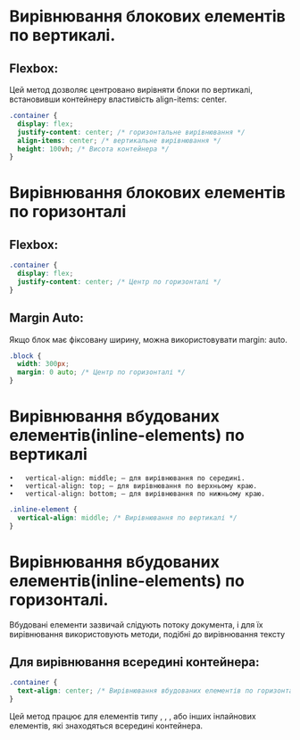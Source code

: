 # Вирівнювання блокових елементів по вертикалі.

## Flexbox:

Цей метод дозволяє центровано вирівняти блоки по вертикалі, встановивши контейнеру властивість align-items: center.

```css
.container {
  display: flex;
  justify-content: center; /* горизонтальне вирівнювання */
  align-items: center; /* вертикальне вирівнювання */
  height: 100vh; /* Висота контейнера */
}
```

# Вирівнювання блокових елементів по горизонталі

## Flexbox:

```css
.container {
  display: flex;
  justify-content: center; /* Центр по горизонталі */
}
```

## Margin Auto:

Якщо блок має фіксовану ширину, можна використовувати margin: auto.

```css
.block {
  width: 300px;
  margin: 0 auto; /* Центр по горизонталі */
}
```

# Вирівнювання вбудованих елементів(inline-elements) по вертикалі

<!-- TODO: @singvarr - find an example -->
    •	vertical-align: middle; — для вирівнювання по середині.
    •	vertical-align: top; — для вирівнювання по верхньому краю.
    •	vertical-align: bottom; — для вирівнювання по нижньому краю.

```css
.inline-element {
  vertical-align: middle; /* Вирівнювання по вертикалі */
}
```

# Вирівнювання вбудованих елементів(inline-elements) по горизонталі.

Вбудовані елементи зазвичай слідують потоку документа, і для їх вирівнювання використовують методи, подібні до вирівнювання тексту

## Для вирівнювання всередині контейнера:

```css
.container {
  text-align: center; /* Вирівнювання вбудованих елементів по горизонталі */
}
```

Цей метод працює для елементів типу <span>, <img>, <a>, або інших інлайнових елементів, які знаходяться всередині контейнера.
